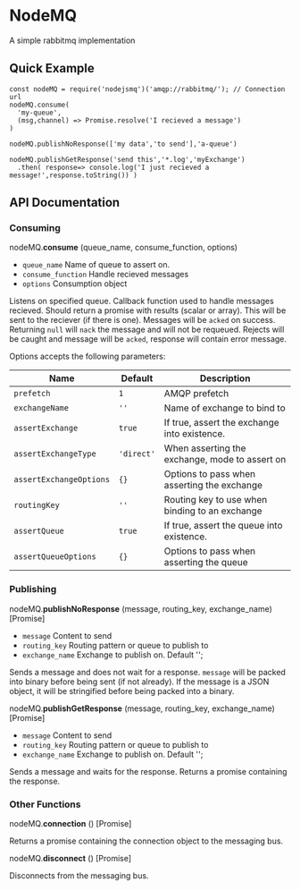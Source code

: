 # NodeMQ

A simple rabbitmq implementation

## Quick Example
```
const nodeMQ = require('nodejsmq')('amqp://rabbitmq/'); // Connection url
nodeMQ.consume(
  'my-queue',
  (msg,channel) => Promise.resolve('I recieved a message')
)

nodeMQ.publishNoResponse(['my data','to send'],'a-queue')

nodeMQ.publishGetResponse('send this','*.log','myExchange')
  .then( response=> console.log('I just recieved a message!',response.toString()) )
```

## API Documentation

### Consuming

nodeMQ.**consume** (queue_name, consume_function, options)
 * `queue_name` Name of queue to assert on.
 * `consume_function` Handle recieved messages
 * `options` Consumption object

Listens on specified queue. Callback function used to handle messages recieved. Should return a promise with results (scalar or array). This will be sent to the reciever (if there is one). Messages will be `acked` on success. Returning `null` will `nack` the message and will not be requeued. Rejects will be caught and message will be `acked`, response will contain error message.

Options accepts the following parameters:

| Name          | Default                     |  Description    |
| ------------- | --------------------------- | --------------- |
| `prefetch`    | `1`                    | AMQP prefetch  |  
| `exchangeName`| `''` | Name of exchange to bind to  |
| `assertExchange`  | `true` | If true, assert the exchange into existence. |
| `assertExchangeType`  | `'direct'` | When asserting the exchange, mode to assert on |
| `assertExchangeOptions`  | `{}` | Options to pass when asserting the exchange |
| `routingKey`  | `''` | Routing key to use when binding to an exchange |
| `assertQueue`  | `true` | If true, assert the queue into existence. |
| `assertQueueOptions`  | `{}` | Options to pass when asserting the queue |

### Publishing

nodeMQ.**publishNoResponse** (message, routing_key, exchange_name) [Promise]

 * `message` Content to send
 * `routing_key` Routing pattern or queue to publish to
 * `exchange_name` Exchange to publish on. Default '';

Sends a message and does not wait for a response. `message` will be packed into binary before being sent (if not already). If the message is a JSON object, it will be stringified before being packed into a binary.


nodeMQ.**publishGetResponse** (message, routing_key, exchange_name) [Promise]

 * `message` Content to send
 * `routing_key` Routing pattern or queue to publish to
 * `exchange_name` Exchange to publish on. Default '';

Sends a message and waits for the response. Returns a promise containing the response. 


### Other Functions

nodeMQ.**connection** () [Promise]

Returns a promise containing the connection object to the messaging bus.


nodeMQ.**disconnect** () [Promise]

 Disconnects from the messaging bus.